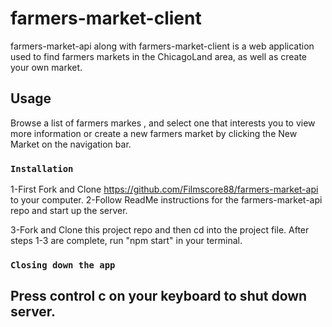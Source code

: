 # farmers-market-client

farmers-market-api along with farmers-market-client is a web application used to find farmers markets in the ChicagoLand area, as well as create your own market.

## Usage

Browse a list of farmers markes , and select one that interests you to view more information or create a new farmers market by clicking the New Market on the navigation bar. 

 ###                     `Installation`
  1-First Fork and Clone https://github.com/Filmscore88/farmers-market-api to your computer.
  2-Follow ReadMe instructions for the farmers-market-api repo and start up the server. 
   
  3-Fork and Clone this project repo and then cd into the project file. After steps 1-3 are complete, run "npm start" in         your terminal.



###                       `Closing down the app`


## Press control c on your keyboard to shut down server. 













